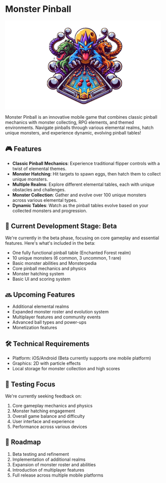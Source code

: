 # Monster Pinball

![logo](./docs/logo.png)

Monster Pinball is an innovative mobile game that combines classic pinball mechanics with monster collecting, RPG elements, and themed environments. Navigate pinballs through various elemental realms, hatch unique monsters, and experience dynamic, evolving pinball tables!

## 🎮 Features

- **Classic Pinball Mechanics**: Experience traditional flipper controls with a twist of elemental themes.
- **Monster Hatching**: Hit targets to spawn eggs, then hatch them to collect unique monsters.
- **Multiple Realms**: Explore different elemental tables, each with unique obstacles and challenges.
- **Monster Collection**: Gather and evolve over 100 unique monsters across various elemental types.
- **Dynamic Tables**: Watch as the pinball tables evolve based on your collected monsters and progression.

## 🚀 Current Development Stage: Beta

We're currently in the beta phase, focusing on core gameplay and essential features. Here's what's included in the beta:

- One fully functional pinball table (Enchanted Forest realm)
- 10 unique monsters (6 common, 3 uncommon, 1 rare)
- Basic monster abilities and Monsterpedia
- Core pinball mechanics and physics
- Monster hatching system
- Basic UI and scoring system

## 🔜 Upcoming Features

- Additional elemental realms
- Expanded monster roster and evolution system
- Multiplayer features and community events
- Advanced ball types and power-ups
- Monetization features

## 🛠️ Technical Requirements

- Platform: iOS/Android (Beta currently supports one mobile platform)
- Graphics: 2D with particle effects
- Local storage for monster collection and high scores

## 🧪 Testing Focus

We're currently seeking feedback on:
1. Core gameplay mechanics and physics
2. Monster hatching engagement
3. Overall game balance and difficulty
4. User interface and experience
5. Performance across various devices

## 📅 Roadmap

1. Beta testing and refinement
2. Implementation of additional realms
3. Expansion of monster roster and abilities
4. Introduction of multiplayer features
5. Full release across multiple mobile platforms
